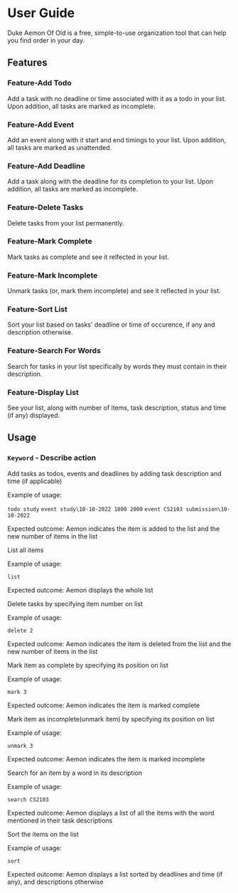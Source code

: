 # User Guide

Duke Aemon Of Old is a free, simple-to-use organization tool that can help you find order in your day.

## Features 

### Feature-Add Todo

Add a task with no deadline or time associated with it as a todo in your list. Upon addition, all tasks are marked as incomplete. 

### Feature-Add Event

Add an event along with it start and end timings to your list. Upon addition, all tasks are marked as unattended. 

### Feature-Add Deadline

Add a task along with the deadline for its completion to your list. Upon addition, all tasks are marked as incomplete. 

### Feature-Delete Tasks

Delete tasks from your list permanently.

### Feature-Mark Complete

Mark tasks as complete and see it relfected in your list.

### Feature-Mark Incomplete

Unmark tasks (or, mark them incomplete) and see it reflected in your list.

### Feature-Sort List

Sort your list based on tasks' deadline or time of occurence, if any and description otherwise.

### Feature-Search For Words

Search for tasks in your list specifically by words they must contain in their description.

### Feature-Display List

See your list, along with number of items, task description, status and time (if any) displayed.

## Usage

### `Keyword` - Describe action

Add tasks as todos, events and deadlines by adding task description and time (if applicable)

Example of usage: 

`todo study`
`event study\10-10-2022 1800 2000`
`event CS2103 submission\10-10-2022`

Expected outcome:
Aemon indicates the item is added to the list and the new number of items in the list

List all items

Example of usage: 

`list`

Expected outcome:
Aemon displays the whole list

Delete tasks by specifying item number on list

Example of usage: 

`delete 2`

Expected outcome:
Aemon indicates the item is deleted from the list and the new number of items in the list

Mark item as complete by specifying its position on list

Example of usage: 

`mark 3`

Expected outcome:
Aemon indicates the item is marked complete

Mark item as incomplete(unmark item) by specifying its position on list

Example of usage: 

`unmark 3`

Expected outcome:
Aemon indicates the item is marked incomplete

Search for an item by a word in its description 

Example of usage: 

`search CS2103`

Expected outcome:
Aemon displays a list of all the items with the word mentioned in their task descriptions

Sort the items on the list

Example of usage: 

`sort`

Expected outcome:
Aemon displays a list sorted by deadlines and time (if any), and descriptions otherwise
